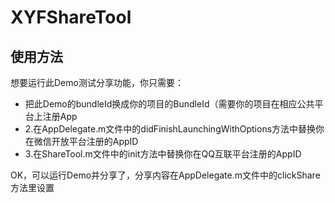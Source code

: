 
# XYFShareTool    
## 使用方法  

想要运行此Demo测试分享功能，你只需要：  
* 把此Demo的bundleId换成你的项目的BundleId（需要你的项目在相应公共平台上注册App  
* 2.在AppDelegate.m文件中的didFinishLaunchingWithOptions方法中替换你在微信开放平台注册的AppID   
* 3.在ShareTool.m文件中的init方法中替换你在QQ互联平台注册的AppID  

OK，可以运行Demo并分享了，分享内容在AppDelegate.m文件中的clickShare方法里设置
